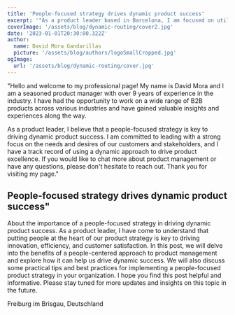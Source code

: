 ```yaml
---
title: 'People-focused strategy drives dynamic product success'
excerpt: '"As a product leader based in Barcelona, I am focused on utilizing a people-centered approach to drive success in scaling tech startups. My focus on people helps me to better understand the needs and desires of my customers and stakeholders, and drives the development of innovative and effective products. My experience in scaling tech startups also gives me the skills and knowledge needed to navigate the challenges and opportunities of growing a business. I am committed to using my expertise and a people-centered approach to drive success and make a positive impact in the tech industry.'
coverImage: '/assets/blog/dynamic-routing/cover2.jpg'
date: '2023-01-01T20:30:00.322Z'
author:
  name: David Mora Gandarillas
  picture: '/assets/blog/authors/logoSmallCropped.jpg'
ogImage:
  url: '/assets/blog/dynamic-routing/cover.jpg'
---
```


"Hello and welcome to my professional page! My name is David Mora and I am a seasoned product manager with over 9 years of experience in the industry. I have had the opportunity to work on a wide range of B2B products across various industries and have gained valuable insights and experiences along the way.

As a product leader, I believe that a people-focused strategy is key to driving dynamic product success. I am committed to leading with a strong focus on the needs and desires of our customers and stakeholders, and I have a track record of using a dynamic approach to drive product excellence. If you would like to chat more about product management or have any questions, please don't hesitate to reach out. Thank you for visiting my page."

## People-focused strategy drives dynamic product success"

About the importance of a people-focused strategy in driving dynamic product success. As a product leader, I have come to understand that putting people at the heart of our product strategy is key to driving innovation, efficiency, and customer satisfaction. In this post, we will delve into the benefits of a people-centered approach to product management and explore how it can help us drive dynamic success. We will also discuss some practical tips and best practices for implementing a people-focused product strategy in your organization. I hope you find this post helpful and informative. Please stay tuned for more updates and insights on this topic in the future.

Freiburg im Brisgau, Deutschland
